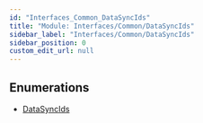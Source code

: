 ```yaml
---
id: "Interfaces_Common_DataSyncIds"
title: "Module: Interfaces/Common/DataSyncIds"
sidebar_label: "Interfaces/Common/DataSyncIds"
sidebar_position: 0
custom_edit_url: null
---
```


## Enumerations

- [DataSyncIds](../enums/Interfaces_Common_DataSyncIds.DataSyncIds.md)
